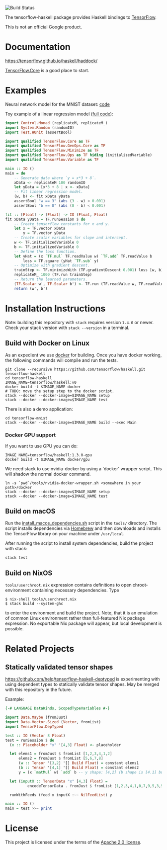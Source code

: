 ![Build Status](https://storage.googleapis.com/tensorflow-haskell-kokoro-build-badges/github.png)

The tensorflow-haskell package provides Haskell bindings to
[TensorFlow](https://www.tensorflow.org/).

This is not an official Google product.

# Documentation

https://tensorflow.github.io/haskell/haddock/

[TensorFlow.Core](https://tensorflow.github.io/haskell/haddock/tensorflow-0.1.0.2/TensorFlow-Core.html)
is a good place to start.

# Examples

Neural network model for the MNIST dataset: [code](tensorflow-mnist/app/Main.hs)

Toy example of a linear regression model
([full code](tensorflow-ops/tests/RegressionTest.hs)):

```haskell
import Control.Monad (replicateM, replicateM_)
import System.Random (randomIO)
import Test.HUnit (assertBool)

import qualified TensorFlow.Core as TF
import qualified TensorFlow.GenOps.Core as TF
import qualified TensorFlow.Minimize as TF
import qualified TensorFlow.Ops as TF hiding (initializedVariable)
import qualified TensorFlow.Variable as TF

main :: IO ()
main = do
    -- Generate data where `y = x*3 + 8`.
    xData <- replicateM 100 randomIO
    let yData = [x*3 + 8 | x <- xData]
    -- Fit linear regression model.
    (w, b) <- fit xData yData
    assertBool "w == 3" (abs (3 - w) < 0.001)
    assertBool "b == 8" (abs (8 - b) < 0.001)

fit :: [Float] -> [Float] -> IO (Float, Float)
fit xData yData = TF.runSession $ do
    -- Create tensorflow constants for x and y.
    let x = TF.vector xData
        y = TF.vector yData
    -- Create scalar variables for slope and intercept.
    w <- TF.initializedVariable 0
    b <- TF.initializedVariable 0
    -- Define the loss function.
    let yHat = (x `TF.mul` TF.readValue w) `TF.add` TF.readValue b
        loss = TF.square (yHat `TF.sub` y)
    -- Optimize with gradient descent.
    trainStep <- TF.minimizeWith (TF.gradientDescent 0.001) loss [w, b]
    replicateM_ 1000 (TF.run trainStep)
    -- Return the learned parameters.
    (TF.Scalar w', TF.Scalar b') <- TF.run (TF.readValue w, TF.readValue b)
    return (w', b')
```

# Installation Instructions

Note: building this repository with `stack` requires version `1.4.0` or newer.
Check your stack version with `stack --version` in a terminal.

## Build with Docker on Linux

As an expedient we use [docker](https://www.docker.com/) for building. Once you have docker
working, the following commands will compile and run the tests.

    git clone --recursive https://github.com/tensorflow/haskell.git tensorflow-haskell
    cd tensorflow-haskell
    IMAGE_NAME=tensorflow/haskell:v0
    docker build -t $IMAGE_NAME docker
    # TODO: move the setup step to the docker script.
    stack --docker --docker-image=$IMAGE_NAME setup
    stack --docker --docker-image=$IMAGE_NAME test

There is also a demo application:

    cd tensorflow-mnist
    stack --docker --docker-image=$IMAGE_NAME build --exec Main

### Docker GPU support

If you want to use GPU you can do:

    IMAGE_NAME=tensorflow/haskell:1.3.0-gpu
    docker build -t $IMAGE_NAME docker/gpu

We need stack to use nvidia-docker by using a 'docker' wrapper script. This will shadow the normal docker command.

    ln -s `pwd`/tools/nvidia-docker-wrapper.sh <somewhere in your path>/docker
    stack --docker --docker-image=$IMAGE_NAME setup
    stack --docker --docker-image=$IMAGE_NAME test

## Build on macOS

Run the [install_macos_dependencies.sh](./tools/install_macos_dependencies.sh)
script in the `tools/` directory. The script installs dependencies
via [Homebrew](https://brew.sh/) and then downloads and installs the TensorFlow
library on your machine under `/usr/local`.

After running the script to install system dependencies, build the project with stack:

    stack test

## Build on NixOS

`tools/userchroot.nix` expression contains definitions to open
chroot-environment containing necessary dependencies. Type

    $ nix-shell tools/userchroot.nix
    $ stack build --system-ghc

to enter the environment and build the project. Note, that it is an emulation
of common Linux environment rather than full-featured Nix package expression.
No exportable Nix package will appear, but local development is possible.

# Related Projects

## Statically validated tensor shapes

https://github.com/helq/tensorflow-haskell-deptyped is experimenting with using dependent types to statically validate tensor shapes. May be merged with this repository in the future.

Example:

```haskell
{-# LANGUAGE DataKinds, ScopedTypeVariables #-}

import Data.Maybe (fromJust)
import Data.Vector.Sized (Vector, fromList)
import TensorFlow.DepTyped

test :: IO (Vector 8 Float)
test = runSession $ do
  (x :: Placeholder "x" '[4,3] Float) <- placeholder

  let elems1 = fromJust $ fromList [1,2,3,4,1,2]
      elems2 = fromJust $ fromList [5,6,7,8]
      (w :: Tensor '[3,2] '[] Build Float) = constant elems1
      (b :: Tensor '[4,1] '[] Build Float) = constant elems2
      y = (x `matMul` w) `add` b -- y shape: [4,2] (b shape is [4.1] but `add` broadcasts it to [4,2])

  let (inputX :: TensorData "x" [4,3] Float) =
          encodeTensorData . fromJust $ fromList [1,2,3,4,1,0,7,9,5,3,5,4]

  runWithFeeds (feed x inputX :~~ NilFeedList) y

main :: IO ()
main = test >>= print
```

# License
This project is licensed under the terms of the [Apache 2.0 license](LICENSE).
